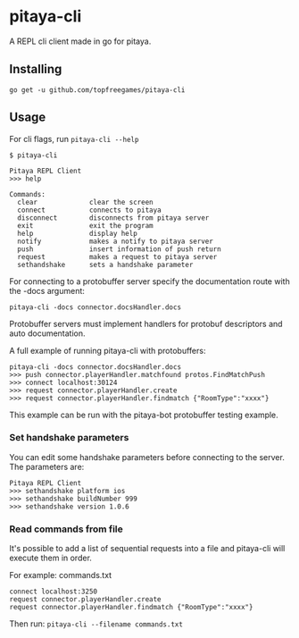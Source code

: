 pitaya-cli
==================

A REPL cli client made in go for pitaya.

## Installing

```
go get -u github.com/topfreegames/pitaya-cli
```

## Usage

For cli flags, run `pitaya-cli --help`

```
$ pitaya-cli

Pitaya REPL Client
>>> help

Commands:
  clear             clear the screen
  connect           connects to pitaya
  disconnect        disconnects from pitaya server
  exit              exit the program
  help              display help
  notify            makes a notify to pitaya server
  push              insert information of push return
  request           makes a request to pitaya server
  sethandshake      sets a handshake parameter
```

For connecting to a protobuffer server specify the documentation route with the -docs argument:

```
pitaya-cli -docs connector.docsHandler.docs
```

Protobuffer servers must implement handlers for protobuf descriptors and auto documentation.

A full example of running pitaya-cli with protobuffers:

```
pitaya-cli -docs connector.docsHandler.docs
>>> push connector.playerHandler.matchfound protos.FindMatchPush
>>> connect localhost:30124
>>> request connector.playerHandler.create
>>> request connector.playerHandler.findmatch {"RoomType":"xxxx"}
```

This example can be run with the pitaya-bot protobuffer testing example.

### Set handshake parameters

You can edit some handshake parameters before connecting to the server. The parameters are:

```
Pitaya REPL Client
>>> sethandshake platform ios
>>> sethandshake buildNumber 999
>>> sethandshake version 1.0.6
```

### Read commands from file

It's possible to add a list of sequential requests into a file and pitaya-cli will execute them in order.

For example: commands.txt

```
connect localhost:3250
request connector.playerHandler.create
request connector.playerHandler.findmatch {"RoomType":"xxxx"}
```

Then run: `pitaya-cli --filename commands.txt`
